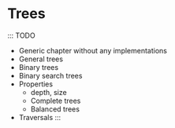 
# Trees

::: TODO
- Generic chapter without any implementations
- General trees
- Binary trees
- Binary search trees
- Properties
    - depth, size
    - Complete trees
    - Balanced trees
- Traversals
:::

